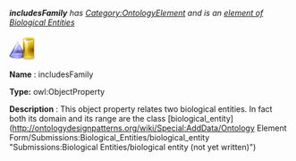 ___includesFamily__ 
 has
 [Category:OntologyElement](../../Category/OntologyElement "Category:OntologyElement") 
 and is an
 [element of](../../Property/ElementOf "Property:ElementOf") 
[Biological Entities](../../Submissions/Biological_Entities "Submissions:Biological Entities")_




  





[![ObjectProperty](../images/thumb/c/c3/ObjectProperty.gif/45px-ObjectProperty.gif)](../../Image/ObjectProperty.gif "ObjectProperty")


__Name__ 
 : includesFamily
 



__Type:__ 
 owl:ObjectProperty
 



__Description__ 
 : This object property relates two biological entities. In fact both its domain and its range are the class
 [biological\_entity](http://ontologydesignpatterns.org/wiki/Special:AddData/Ontology Element Form/Submissions:Biological_Entities/biological_entity "Submissions:Biological Entities/biological entity (not yet written)")
